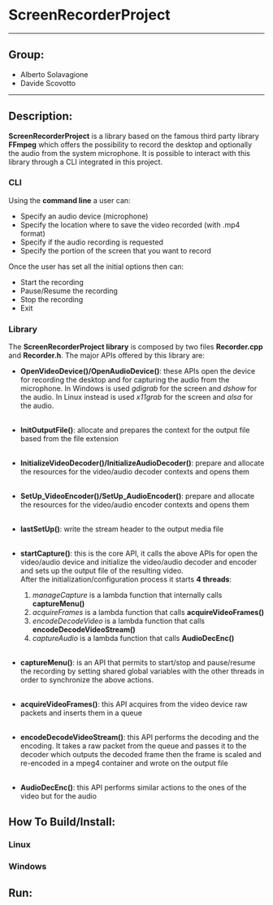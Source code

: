 # ScreenRecorderProject

***
## Group:
* Alberto Solavagione
* Davide Scovotto

***

## Description:
**ScreenRecorderProject** is a library based on the famous third party library **FFmpeg** which offers 
the possibility to record the desktop and optionally the audio from the system microphone.
It is possible to interact with this library through a CLI integrated in this project.

### CLI
Using the **command line** a user can:
* Specify an audio device (microphone)
* Specify the location where to save the video recorded (with .mp4 format)
* Specify if the audio recording is requested
* Specify the portion of the screen that you want to record

Once the user has set all the initial options then can:
* Start the recording
* Pause/Resume the recording 
* Stop the recording
* Exit

### Library

The **ScreenRecorderProject library** is composed by two files **Recorder.cpp** and **Recorder.h**.
The major APIs offered by this library are:
* **OpenVideoDevice()/OpenAudioDevice()**: these APIs open the device for recording the desktop and for
capturing the audio from the microphone. In Windows is used _gdigrab_ for the screen and _dshow_ for the audio.
In Linux instead is used _x11grab_ for the screen and _alsa_ for the audio.
  <br><br/>
* **InitOutputFile()**: allocate and prepares the context for the output file based from the file extension
  <br><br/>
* **InitializeVideoDecoder()/InitializeAudioDecoder()**: prepare and allocate the resources for the video/audio decoder contexts and opens them
  <br><br/>
* **SetUp_VideoEncoder()/SetUp_AudioEncoder()**: prepare and allocate the resources for the video/audio encoder contexts and opens them
  <br><br/>
* **lastSetUp()**: write the stream header to the output media file
  <br><br/>

* **startCapture()**: this is the core API, it calls the above APIs for open the video/audio device and initialize the
video/audio decoder and encoder and sets up the output file of the resulting video.<br />
After the initialization/configuration process it starts **4 threads**:
  1. _manageCapture_ is a lambda function that internally calls **captureMenu()** 
  2. _acquireFrames_ is a lambda function that calls **acquireVideoFrames()**
  3. _encodeDecodeVideo_ is a lambda function that calls **encodeDecodeVideoStream()**
  4. _captureAudio_ is a lambda function that calls **AudioDecEnc()**
  
  <br/> 

* **captureMenu()**: is an API that permits to start/stop and pause/resume the recording by setting
shared global variables with the other threads in order to synchronize the above actions.
<br><br/>
* **acquireVideoFrames()**: this API acquires from the video device raw packets and inserts them in
a queue
<br><br/>
* **encodeDecodeVideoStream()**: this API performs the decoding and the encoding. It takes a raw packet from the
queue and passes it to the decoder which outputs the decoded frame then the frame is scaled and re-encoded in a mpeg4 container and wrote 
on the output file
<br><br/>
* **AudioDecEnc()**: this API performs similar actions to the ones of the video but for the audio

## How To Build/Install:

### Linux

### Windows

## Run:


